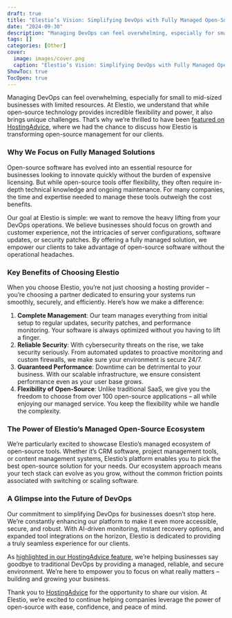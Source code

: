 ```yaml
---
draft: true
title: "Elestio’s Vision: Simplifying DevOps with Fully Managed Open-Source Solutions"
date: "2024-09-30"
description: "Managing DevOps can feel overwhelming, especially for small to mid-sized businesses with limited resources. At Elestio, we understand that while open-source technology provides incredible flexibility and power, it also brings unique challenges. That’s why we’re thrilled to have been featured on HostingAdvice, where we had the chance to"
tags: []
categories: [Other]
cover:
  image: images/cover.png
  caption: "Elestio’s Vision: Simplifying DevOps with Fully Managed Open-Source Solutions"
ShowToc: true
TocOpen: true
---
```



Managing DevOps can feel overwhelming, especially for small to mid\-sized businesses with limited resources. At Elestio, we understand that while open\-source technology provides incredible flexibility and power, it also brings unique challenges. That’s why we’re thrilled to have been [featured on HostingAdvice](https://www.hostingadvice.com/blog/say-goodbye-devops-with-fully-managed-open-source-platform/?ref=blog.elest.io), where we had the chance to discuss how Elestio is transforming open\-source management for our clients.

### Why We Focus on Fully Managed Solutions

Open\-source software has evolved into an essential resource for businesses looking to innovate quickly without the burden of expensive licensing. But while open\-source tools offer flexibility, they often require in\-depth technical knowledge and ongoing maintenance. For many companies, the time and expertise needed to manage these tools outweigh the cost benefits.

Our goal at Elestio is simple: we want to remove the heavy lifting from your DevOps operations. We believe businesses should focus on growth and customer experience, not the intricacies of server configurations, software updates, or security patches. By offering a fully managed solution, we empower our clients to take advantage of open\-source software without the operational headaches.

### Key Benefits of Choosing Elestio

When you choose Elestio, you’re not just choosing a hosting provider – you’re choosing a partner dedicated to ensuring your systems run smoothly, securely, and efficiently. Here’s how we make a difference:

1. **Complete Management**: Our team manages everything from initial setup to regular updates, security patches, and performance monitoring. Your software is always optimized without you having to lift a finger.
2. **Reliable Security**: With cybersecurity threats on the rise, we take security seriously. From automated updates to proactive monitoring and custom firewalls, we make sure your environment is secure 24/7\.
3. **Guaranteed Performance**: Downtime can be detrimental to your business. With our scalable infrastructure, we ensure consistent performance even as your user base grows.
4. **Flexibility of Open\-Source**: Unlike traditional SaaS, we give you the freedom to choose from over 100 open\-source applications – all while enjoying our managed service. You keep the flexibility while we handle the complexity.

### The Power of Elestio’s Managed Open\-Source Ecosystem

We’re particularly excited to showcase Elestio’s managed ecosystem of open\-source tools. Whether it’s CRM software, project management tools, or content management systems, Elestio’s platform enables you to pick the best open\-source solution for your needs. Our ecosystem approach means your tech stack can evolve as you grow, without the common friction points associated with switching or scaling software.

### A Glimpse into the Future of DevOps

Our commitment to simplifying DevOps for businesses doesn’t stop here. We’re constantly enhancing our platform to make it even more accessible, secure, and robust. With AI\-driven monitoring, instant recovery options, and expanded tool integrations on the horizon, Elestio is dedicated to providing a truly seamless experience for our clients.

As [highlighted in our HostingAdvice feature](https://www.hostingadvice.com/blog/say-goodbye-devops-with-fully-managed-open-source-platform/?ref=blog.elest.io), we’re helping businesses say goodbye to traditional DevOps by providing a managed, reliable, and secure environment. We’re here to empower you to focus on what really matters – building and growing your business.

Thank you to [HostingAdvice](https://www.hostingadvice.com/?ref=blog.elest.io) for the opportunity to share our vision. At Elestio, we’re excited to continue helping companies leverage the power of open\-source with ease, confidence, and peace of mind.



